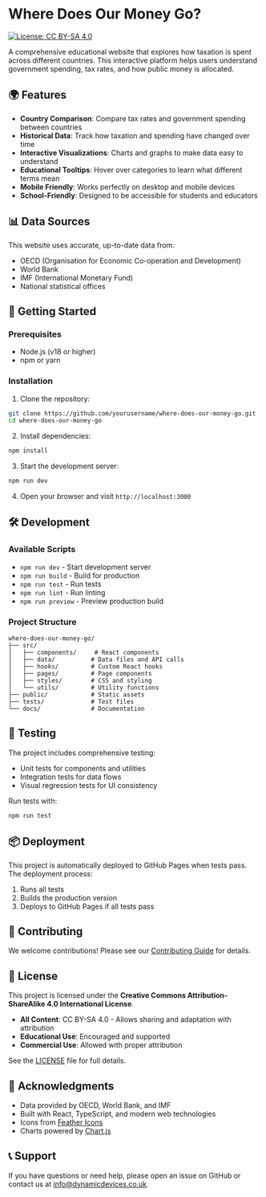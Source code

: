 # Where Does Our Money Go?

[![License: CC BY-SA 4.0](https://img.shields.io/badge/License-CC%20BY--SA%204.0-lightgrey.svg)](https://creativecommons.org/licenses/by-sa/4.0/)

A comprehensive educational website that explores how taxation is spent across different countries. This interactive platform helps users understand government spending, tax rates, and how public money is allocated.

## 🌍 Features

- **Country Comparison**: Compare tax rates and government spending between countries
- **Historical Data**: Track how taxation and spending have changed over time
- **Interactive Visualizations**: Charts and graphs to make data easy to understand
- **Educational Tooltips**: Hover over categories to learn what different terms mean
- **Mobile Friendly**: Works perfectly on desktop and mobile devices
- **School-Friendly**: Designed to be accessible for students and educators

## 📊 Data Sources

This website uses accurate, up-to-date data from:
- OECD (Organisation for Economic Co-operation and Development)
- World Bank
- IMF (International Monetary Fund)
- National statistical offices

## 🚀 Getting Started

### Prerequisites
- Node.js (v18 or higher)
- npm or yarn

### Installation

1. Clone the repository:
```bash
git clone https://github.com/yourusername/where-does-our-money-go.git
cd where-does-our-money-go
```

2. Install dependencies:
```bash
npm install
```

3. Start the development server:
```bash
npm run dev
```

4. Open your browser and visit `http://localhost:3000`

## 🛠️ Development

### Available Scripts

- `npm run dev` - Start development server
- `npm run build` - Build for production
- `npm run test` - Run tests
- `npm run lint` - Run linting
- `npm run preview` - Preview production build

### Project Structure

```
where-does-our-money-go/
├── src/
│   ├── components/     # React components
│   ├── data/          # Data files and API calls
│   ├── hooks/         # Custom React hooks
│   ├── pages/         # Page components
│   ├── styles/        # CSS and styling
│   └── utils/         # Utility functions
├── public/            # Static assets
├── tests/             # Test files
└── docs/              # Documentation
```

## 🧪 Testing

The project includes comprehensive testing:
- Unit tests for components and utilities
- Integration tests for data flows
- Visual regression tests for UI consistency

Run tests with:
```bash
npm run test
```

## 📦 Deployment

This project is automatically deployed to GitHub Pages when tests pass. The deployment process:

1. Runs all tests
2. Builds the production version
3. Deploys to GitHub Pages if all tests pass

## 🤝 Contributing

We welcome contributions! Please see our [Contributing Guide](CONTRIBUTING.md) for details.

## 📄 License

This project is licensed under the **Creative Commons Attribution-ShareAlike 4.0 International License**.

- **All Content**: CC BY-SA 4.0 - Allows sharing and adaptation with attribution
- **Educational Use**: Encouraged and supported
- **Commercial Use**: Allowed with proper attribution

See the [LICENSE](LICENSE) file for full details.

## 🙏 Acknowledgments

- Data provided by OECD, World Bank, and IMF
- Built with React, TypeScript, and modern web technologies
- Icons from [Feather Icons](https://feathericons.com/)
- Charts powered by [Chart.js](https://www.chartjs.org/)

## 📞 Support

If you have questions or need help, please open an issue on GitHub or contact us at info@dynamicdevices.co.uk.